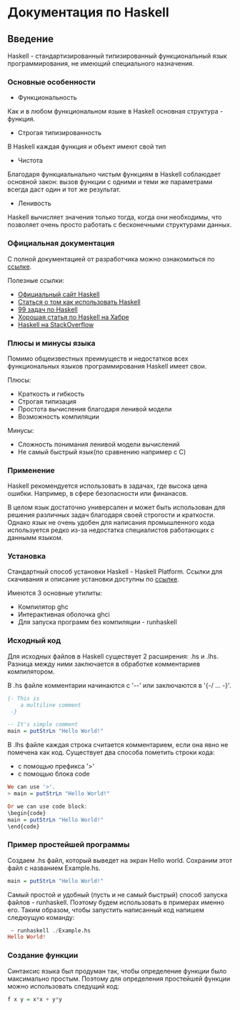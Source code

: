 # Документация по Haskell

## Введение

Haskell - стандартизированный типизированный функциональный язык программирования, не имеющий специального назначения.

### Основные особенности

- Функциональность

Как и в любом функциональном языке в Haskell основная структура - функция.

- Строгая типизированность

В Haskell каждая функция и объект имеют свой тип

- Чистота 

Благодаря функциальнально чистым функциям в Haskell соблаюдает основной закон: вызов функции с одними и теми же параметрами всегда даст один и тот же результат.

- Ленивость

Haskell вычисляет значения только тогда, когда они необходимы, что позволяет очень просто работать с бесконечными структурами данных.

### Официальная документация

С полной документацией от разработчика можно ознакомиться по [ссылке](https://www.seas.upenn.edu/~cis194/spring13/lectures.html).

Полезные ссылки:
- [Официальный сайт Haskell](https://www.haskell.org/)
- [Статься о том как использовать Haskell](http://learnyouahaskell.com/starting-out#ready-set-go)
- [99 задач по Haskell](https://wiki.haskell.org/H-99:_Ninety-Nine_Haskell_Problems)
- [Хорошая статья по Haskell на Хабре](https://habr.com/ru/post/152889/)
- [Haskell на StackOverflow](https://stackoverflow.com/questions/tagged?tagnames=haskell)

### Плюсы и минусы языка

Помимо общеизвестных преимуществ и недостатков всех функциональных языков программирования Haskell имеет свои.

Плюсы: 

- Краткость и гибкость
- Строгая типизация
- Простота вычисления благодаря ленивой модели
- Возможность компиляции

Минусы:

- Сложность понимания ленивой модели вычислений
- Не самый быстрый язык(по сравнению например с C)

### Применение

Haskell рекомендуется использовать в задачах, где высока цена ошибки. Например, в сфере безопасности или финанасов.

В целом язык достаточно универсален и может быть использован для решения различных задач благодаря своей строгости и краткости. Однако язык не очень удобен для написания промышленного кода используется редко из-за недостатка специалистов работающих с даннымм языком.

### Установка

Стандартный способ установки Haskell - Haskell Platform. Ссылки для скачивания и описание установки доступны по [ссылке](https://www.haskell.org/platform/).

Имеются 3 основные утилиты:
- Компилятор ghc
- Интерактивная оболочка ghci
- Для запуска программ без компиляции - runhaskell

### Исходный код

Для исходных файлов в Haskell существует 2 расширения: .hs и .lhs. Разница между ними заключается в обработке комментариев компилятором.

В .hs файле комментарии начинаются с '--' или заключаются в '{-/ ... -}'.

```haskell
{- This is 
    a multiline comment
 -}

-- It's simple comment
main = putStrLn "Hello World!"
```

В .lhs файле каждая строка считается комментарием, если она явно не помечена как код. Существует два способа пометить строки кода:
- с помощью префикса '>'
- с помощью блока code

```haskell
We can use '>'.
> main = putStrLn "Hello World!"

Or we can use code block:
\begin{code}
main = putStrLn "Hello World!"
\end{code}
```

### Пример простейшей программы

Создаем .hs файл, который выведет на экран Hello world. Сохраним этот файл с названием Example.hs.

```haskell
main = putStrLn "Hello World!"
```

Самый простой и удобный (пусть и не самый быстрый) способ запуска файлов - runhaskell. Поэтому будем использовать в примерах именно его.
Таким образом, чтобы запустить написанный код напишем следюущую команду:

```haskell
 ~ runhaskell ./Example.hs
Hello World!
```

### Создание функции

Синтаксис языка был продуман так, чтобы определение функции было максимально простым. Поэтому для определения простейшей функции можно использовать следущий код:

```haskell
f x y = x*x + y*y
```
